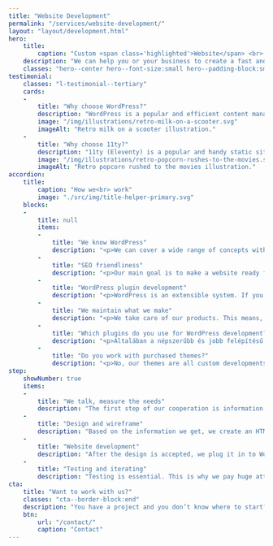 ```yaml
---
title: "Website Development"
permalink: "/services/website-development/"
layout: "layout/development.html"
hero:
    title:
        caption: "Custom <span class='highlighted'>Website</span> <br> Development"
    description: "We can help you or your business to create a fast and easy-to-use WordPress or static site."
    classes: "hero--center hero--font-size:small hero--padding-block:small"
testimonial:
    classes: "l-testimonial--tertiary"
    cards:
    -
        title: "Why choose WordPress?"
        description: "WordPress is a popular and efficient content management system (CMS), which provides a great platform for smaller or bigger sites. Its great advantage is the continuous development and its flexibility."
        image: "/img/illustrations/retro-milk-on-a-scooter.svg"
        imageAlt: "Retro milk on a scooter illustration."
    -
        title: "Why choose 11ty?"
        description: "11ty (Eleventy) is a popular and handy static site generator. Using it, we can create high performant and secure websites with optional content management system."
        image: "/img/illustrations/retro-popcorn-rushes-to-the-movies.svg"
        imageAlt: "Retro popcorn rushed to the movies illustration."
accordion:
    title:
        caption: "How we<br> work"
        image: "./src/img/title-helper-primary.svg"
    blocks:
    -
        title: null
        items:
        -
            title: "We know WordPress"
            description: "<p>We can cover a wide range of concepts with WordPress. From a simple portfolio site to a complex webshop.</p><p>WordPress is great when it's used for what it's made for. We try use less, yet more reliable plugins.</p>"
        -
            title: "SEO friendliness"
            description: "<p>Our main goal is to make a website ready for SEO. This means that your PageSpeed metrics will be in the top green section.</p>"
        -
            title: "WordPress plugin development"
            description: "<p>WordPress is an extensible system. If you need a custom plugin, we can help you.</p><p>We made WooCommerce plugins – such as OTP SimplePay gateway, DHL shipping, and various native WordPress plugins as well. As we see, development is often about extending the current functionality.</p><p>At this point, it’s important to note, there are needs that WordPress can’t serve perfectly. If your need is unique and requires lots of support in the longer term, we recommend considering <a href='/services/application-development/'>application development</a>.</p>"
        -
            title: "We maintain what we make"
            description: "<p>We take care of our products. This means, we do maintenance and support the end-product. If it’s about a third party product, then we rarely do maintenance.</p>"
        -
            title: "Which plugins do you use for WordPress development?"
            description: "<p>Általában a népszerűbb és jobb felépítésű bővítményeket részesítjük előnyben. Ilyen például a Yoast SEO bővítménye, vagy a WP Rocket. Ha webáruházról van szó, akkor WooCommerce-et használunk. Ha velünk dolgozol jár neked a fizetős WPML (nyelvesítés), WP Rocket (teljesítmény optimalizálás), ACF (egyedi mezők kezelése).</p>"
        -
            title: "Do you work with purchased themes?"
            description: "<p>No, our themes are all custom developments. This means the end-product will contain only what is necessary based on the needs we arranged in advance.</p><p>In some cases we do some work in purchased themes, but only based hourly rates and not in a fixed project based price.</p>"
step:
    showNumber: true
    items:
    -
        title: "We talk, measure the needs"
        description: "The first step of our cooperation is information gathering and documentation writing to measure the project and set the goals."
    -
        title: "Design and wireframe"
        description: "Based on the information we get, we create an HTML based UI design that you can test on every device."
    -
        title: "Website development"
        description: "After the design is accepted, we plug it in to WordPress. If needed we make the content nearly 100% editable."
    -
        title: "Testing and iterating"
        description: "Testing is essential. This is why we pay huge attention to writing tests and fix the bugs we or you find. Then iterate."
cta:
    title: "Want to work with us?"
    classes: "cta--border-block:end"
    description: "You have a project and you don’t know where to start? Feel free to contact us to discuss you project’s details. Maybe we can help you."
    btn:
        url: "/contact/"
        caption: "Contact"
---
```

